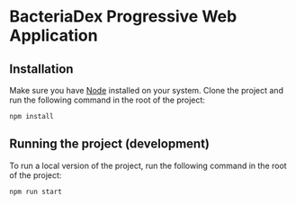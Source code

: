 # BacteriaDex Progressive Web Application

## Installation

Make sure you have [Node](https://nodejs.org/en/download) installed on your system.
Clone the project and run the following command in the root of the project:

```
npm install
```

## Running the project (development)

To run a local version of the project, run the following command in the root of the project:

```
npm run start
```
